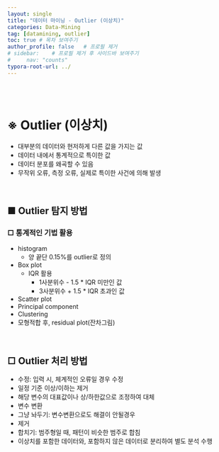 ```yaml
---
layout: single
title: "데이터 마이닝 - Outlier (이상치)"
categories: Data-Mining
tag: [datamining, outlier]
toc: true # 목차 보여주기
author_profile: false   # 프로필 제거
# sidebar:    # 프로필 제거 후 사이드바 보여주기
#     nav: "counts"
typora-root-url: ../
---
```

<br><br>

# **※ Outlier (이상치)**
- 대부분의 데이터와 현저하게 다른 값을 가지는 값
- 데이터 내에서 통계적으로 특이한 값
- 데이터 분포를 왜곡할 수 있음
- 무작위 오류, 측정 오류, 실제로 특이한 사건에 의해 발생

<br>

## **■ Outlier 탐지 방법**
### □ 통계적인 기법 활용
- histogram
  - 양 끝단 0.15%를 outlier로 정의
- Box plot
  - IQR 활용
    - 1사분위수 - 1.5 * IQR 미만인 값
    - 3사분위수 + 1.5 * IQR 초과인 값
- Scatter plot
- Principal component
- Clustering
- 모형적합 후, residual plot(잔차그림)

<br>

## **□ Outlier 처리 방법**
- 수정: 입력 시, 체계적인 오류일 경우 수정
- 일정 기준 이상/이하는 제거
- 해당 변수의 대표값이나 상/하한값으로 조정하여 대체
- 변수 변환
- 그냥 놔두기: 변수변환으로도 해결이 안될경우
- 제거
- 합치기: 범주형일 때, 패턴이 비슷한 범주로 합침
- 이상치를 포함한 데이터와, 포함하지 않은 데이터로 분리하여 별도 분석 수행